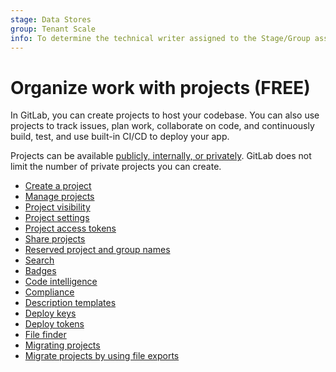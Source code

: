```yaml
---
stage: Data Stores
group: Tenant Scale
info: To determine the technical writer assigned to the Stage/Group associated with this page, see https://about.gitlab.com/handbook/product/ux/technical-writing/#assignments
---
```


# Organize work with projects **(FREE)**

In GitLab, you can create projects to host
your codebase. You can also use projects to track issues, plan work,
collaborate on code, and continuously build, test, and use
built-in CI/CD to deploy your app.

Projects can be available [publicly, internally, or privately](../public_access.md).
GitLab does not limit the number of private projects you can create.

- [Create a project](index.md)
- [Manage projects](working_with_projects.md)
- [Project visibility](../public_access.md)
- [Project settings](../project/settings/index.md)
- [Project access tokens](../project/settings/project_access_tokens.md)
- [Share projects](../project/members/share_project_with_groups.md)
- [Reserved project and group names](../../user/reserved_names.md)
- [Search](../../user/search/index.md)
- [Badges](../../user/project/badges.md)
- [Code intelligence](../../user/project/code_intelligence.md)
- [Compliance](../../user/compliance/index.md)
- [Description templates](../../user/project/description_templates.md)
- [Deploy keys](../../user/project/deploy_keys/index.md)
- [Deploy tokens](../../user/project/deploy_tokens/index.md)
- [File finder](../../user/project/repository/file_finder.md)
- [Migrating projects](../../user/project/import/index.md)
- [Migrate projects by using file exports](../../user/project/settings/import_export.md)
